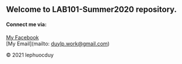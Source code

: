 ## Welcome to LAB101-Summer2020 repository.

#### Connect me via:
[My Facebook](https://facebook.com/duydeptraiqua)  
[My Email](mailto: duylp.work@gmail.com)

© 2021 lephuocduy

